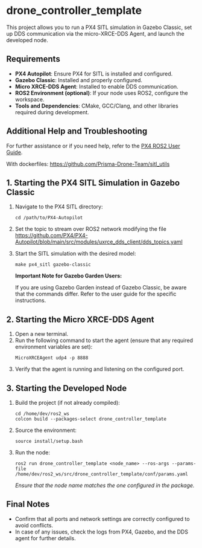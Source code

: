 # drone_controller_template

This project allows you to run a PX4 SITL simulation in Gazebo Classic, set up DDS communication via the micro-XRCE-DDS Agent, and launch the developed node.

## Requirements
- **PX4 Autopilot**: Ensure PX4 for SITL is installed and configured.
- **Gazebo Classic**: Installed and properly configured.
- **Micro XRCE-DDS Agent**: Installed to enable DDS communication.
- **ROS2 Environment (optional)**: If your node uses ROS2, configure the workspace.
- **Tools and Dependencies**: CMake, GCC/Clang, and other libraries required during development.
## Additional Help and Troubleshooting
For further assistance or if you need help, refer to the [PX4 ROS2 User Guide](https://docs.px4.io/main/en/ros2/user_guide.html).

With dockerfiles: https://github.com/Prisma-Drone-Team/sitl_utils

## 1. Starting the PX4 SITL Simulation in Gazebo Classic
1. Navigate to the PX4 SITL directory:
    ```
    cd /path/to/PX4-Autopilot
    ```
2. Set the topic to stream over ROS2 network modifying the file https://github.com/PX4/PX4-Autopilot/blob/main/src/modules/uxrce_dds_client/dds_topics.yaml

3. Start the SITL simulation with the desired model:
    ```
    make px4_sitl gazebo-classic
    ```
    **Important Note for Gazebo Garden Users:**

    If you are using Gazebo Garden instead of Gazebo Classic, be aware that the commands differ. Refer to the user guide for the specific instructions.
## 2. Starting the Micro XRCE-DDS Agent
1. Open a new terminal.
2. Run the following command to start the agent (ensure that any required environment variables are set):
    ```
    MicroXRCEAgent udp4 -p 8888
    ```
3. Verify that the agent is running and listening on the configured port.

## 3. Starting the Developed Node
1. Build the project (if not already compiled):
    ```
    cd /home/dev/ros2_ws
    colcon build --packages-select drone_controller_template
    ```
2. Source the environment:
    ```
    source install/setup.bash
    ```
3. Run the node:
    ```
    ros2 run drone_controller_template <node_name> --ros-args --params-file /home/dev/ros2_ws/src/drone_controller_template/conf/params.yaml
    ```
    *Ensure that the node name matches the one configured in the package.*

## Final Notes
- Confirm that all ports and network settings are correctly configured to avoid conflicts.
- In case of any issues, check the logs from PX4, Gazebo, and the DDS agent for further details.

